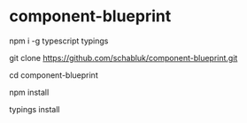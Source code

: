 # component-blueprint

npm i -g typescript typings

git clone https://github.com/schabluk/component-blueprint.git

cd component-blueprint

npm install

typings install
